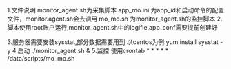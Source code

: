 1.文件说明
    monitor_agent.sh为采集脚本
    app_mo.ini   为app_id和启动命令的配置文件，monitor.agent.sh会去调用
    mo_mo.sh 为monitor_agent.sh的监控脚本
2.脚本使用root账户运行,monitor_agent.sh中的logifle,app_conf需要提前创建好

3.服务器需要安装sysstat,部分数据需要用到
    以centos为例:yum install sysstat -y
4.启动
    ./monitor_agent.sh &
5.监控
    使用crontab
    * * * * * /data/scripts/mo_mo.sh
